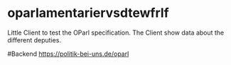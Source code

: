 # oparlamentariervsdtewfrlf
Little Client to test the OParl specification. The Client show data about the different deputies. 

#Backend
https://politik-bei-uns.de/oparl
